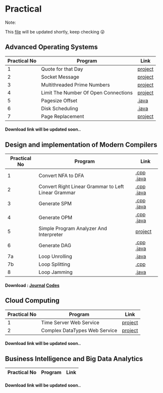 # Practical
Note:

This [file](https://github.com/bhupendpatil/Practice/blob/master/Practical.md) will be updated shortly, keep checking :stuck_out_tongue_winking_eye: 

## Advanced Operating Systems
Practical No | Program | Link
-- | -- | --
1 | Quote for that Day | [project](https://github.com/bhupendpatil/Practice/tree/master/Java/ServerProgramQuoteDay)
2 | Socket Message | [project](https://github.com/bhupendpatil/Practice/tree/master/Java/SocketMessage)
3 | Multithreaded Prime Numbers | [project](https://github.com/bhupendpatil/Practice/tree/master/Java/MultithreadedPrimeNumbers)
4 | Limit The Number Of Open Connections | [project](https://github.com/bhupendpatil/Practice/tree/master/Java/LimitTheNumberOfOpenConnections)
5 | Pagesize Offset | [.java](https://github.com/bhupendpatil/Practice/blob/master/Java/PagesizeOffset.java)
6 | Disk Scheduling | [.java](https://github.com/bhupendpatil/Practice/blob/master/Java/DiskScheduling.java)
7 | Page Replacement | [project](https://github.com/bhupendpatil/Practice/tree/master/Java/PageReplacement)

#### Download link will be updated soon..


## Design and implementation of Modern Compilers
Practical No | Program | Link
-- | -- | --
1 | Convert NFA to DFA | [.cpp](https://github.com/bhupendpatil/Practice/blob/master/C%2B%2B/NDtoD2.cpp) [.java](https://github.com/bhupendpatil/Practice/blob/master/Java/NDtoD2.java)
2 | Convert Right Linear Grammar to Left Linear Grammar | [.cpp](https://github.com/bhupendpatil/Practice/blob/master/C%2B%2B/R2L.cpp) [.java](https://github.com/bhupendpatil/Practice/blob/master/Java/R2L.java)
3 | Generate SPM | [.cpp](https://github.com/bhupendpatil/Practice/blob/master/C%2B%2B/SPM.cpp) [.java](https://github.com/bhupendpatil/Practice/blob/master/Java/SPM.java)
4 | Generate OPM | [.cpp](https://github.com/bhupendpatil/Practice/blob/master/C%2B%2B/opm.cpp) [.java](https://github.com/bhupendpatil/Practice/blob/master/Java/opm.java)
5 | Simple Program Analyzer And Interpreter | [project](https://github.com/bhupendpatil/Practice/tree/master/Java/SimpleProgramAnalyzerAndInterpreter)
6 | Generate DAG | [.cpp](https://github.com/bhupendpatil/Practice/blob/master/C%2B%2B/DAG.cpp) [.java](https://github.com/bhupendpatil/Practice/blob/master/Java/DAG.java)
7a | Loop Unrolling | [.java](https://github.com/bhupendpatil/Practice/blob/master/Java/LoopUnrolling.java)
7b | Loop Splitting | [.cpp](https://github.com/bhupendpatil/Practice/blob/master/C%2B%2B/LoopSplitting.cpp)
8 | Loop Jamming | [.java](https://github.com/bhupendpatil/Practice/blob/master/Java/LoopJamming.java)

#### Download : [Journal](https://raw.githubusercontent.com/bhupendpatil/Practice/RAW/CompilerJournal.zip) [Codes](https://raw.githubusercontent.com/bhupendpatil/Practice/RAW/Compiler.zip)


## Cloud Computing
Practical No | Program | Link
-- | -- | --
1 | Time Server Web Service | [project](https://github.com/bhupendpatil/Practice/tree/master/Java/TimeServerWebService)
2 | Complex DataTypes Web Service | [project](https://github.com/bhupendpatil/Practice/tree/master/Java/ComplexDataTypesWebService)

#### Download link will be updated soon..


## Business Intelligence and Big Data Analytics
Practical No | Program | Link
-- | -- | --

#### Download link will be updated soon..